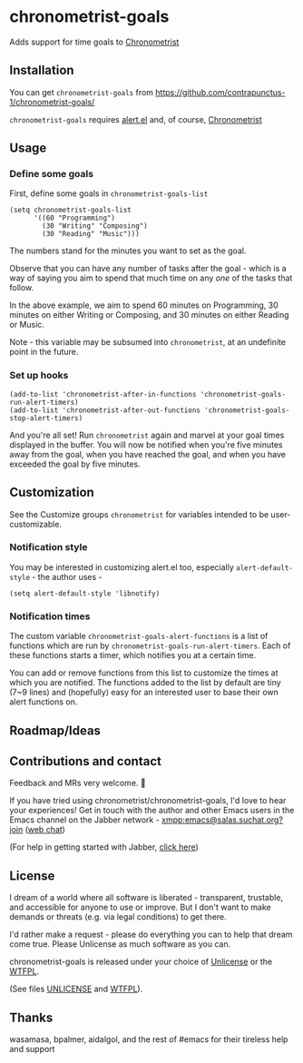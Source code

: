 # chronometrist-goals
Adds support for time goals to [Chronometrist](https://github.com/contrapunctus-1/chronometrist/)

## Installation
You can get `chronometrist-goals` from https://github.com/contrapunctus-1/chronometrist-goals/

`chronometrist-goals` requires [alert.el](https://github.com/jwiegley/alert) and, of course, [Chronometrist](https://github.com/contrapunctus-1/chronometrist/)

## Usage
### Define some goals
First, define some goals in `chronometrist-goals-list`
```elisp
(setq chronometrist-goals-list
      '((60 "Programming")
        (30 "Writing" "Composing")
        (30 "Reading" "Music")))
```
The numbers stand for the minutes you want to set as the goal.

Observe that you can have any number of tasks after the goal - which is a way of saying you aim to spend that much time on any *one* of the tasks that follow.

In the above example, we aim to spend 60 minutes on Programming, 30 minutes on either Writing or Composing, and 30 minutes on either Reading or Music.

Note - this variable may be subsumed into `chronometrist`, at an undefinite point in the future.

### Set up hooks
```elisp
(add-to-list 'chronometrist-after-in-functions 'chronometrist-goals-run-alert-timers)
(add-to-list 'chronometrist-after-out-functions 'chronometrist-goals-stop-alert-timers)
```
And you're all set! Run `chronometrist` again and marvel at your goal times displayed in the buffer. You will now be notified when you're five minutes away from the goal, when you have reached the goal, and when you have exceeded the goal by five minutes.

## Customization
See the Customize groups `chronometrist` for variables intended to be user-customizable.

### Notification style
You may be interested in customizing alert.el too, especially `alert-default-style` - the author uses -
```elisp
(setq alert-default-style 'libnotify)
```

### Notification times
The custom variable `chronometrist-goals-alert-functions` is a list of functions which are run by `chronometrist-goals-run-alert-timers`. Each of these functions starts a timer, which notifies you at a certain time.

You can add or remove functions from this list to customize the times at which you are notified. The functions added to the list by default are tiny (7~9 lines) and (hopefully) easy for an interested user to base their own alert functions on.

## Roadmap/Ideas

## Contributions and contact
Feedback and MRs very welcome. 🙂

If you have tried using chronometrist/chronometrist-goals, I'd love to hear your experiences! Get in touch with the author and other Emacs users in the Emacs channel on the Jabber network - [xmpp:emacs@salas.suchat.org?join](https://conversations.im/j/emacs@salas.suchat.org) ([web chat](https://inverse.chat/#converse/room?jid=emacs@salas.suchat.org))

(For help in getting started with Jabber, [click here](https://xmpp.org/getting-started/))

## License
I dream of a world where all software is liberated - transparent, trustable, and accessible for anyone to use or improve. But I don't want to make demands or threats (e.g. via legal conditions) to get there.

I'd rather make a request - please do everything you can to help that dream come true. Please Unlicense as much software as you can.

chronometrist-goals is released under your choice of [Unlicense](https://unlicense.org/) or the [WTFPL](http://www.wtfpl.net/).

(See files [UNLICENSE](UNLICENSE) and [WTFPL](WTFPL)).

## Thanks
wasamasa, bpalmer, aidalgol, and the rest of #emacs for their tireless help and support
